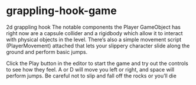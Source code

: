 # grappling-hook-game
2d grappling hook
The notable components the Player GameObject has right now are a capsule collider and a rigidbody which allow it to interact with physical objects in the level. There’s also a simple movement script (PlayerMovement) attached that lets your slippery character slide along the ground and perform basic jumps.

Click the Play button in the editor to start the game and try out the controls to see how they feel. A or D will move you left or right, and space will perform jumps. Be careful not to slip and fall off the rocks or you’ll die
